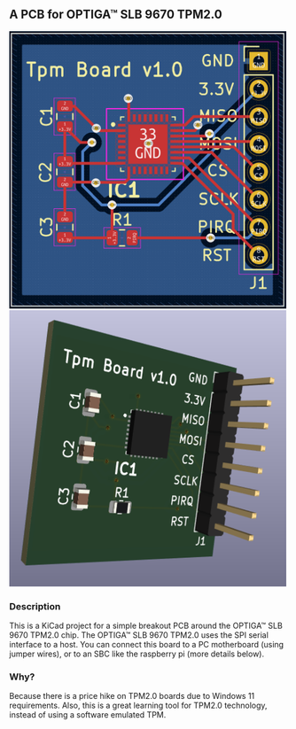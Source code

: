 ## A PCB for OPTIGA™ SLB 9670 TPM2.0

<img src="assets/pcb_2d.PNG" width="500">
<img src="assets/pcb_3d.PNG" width="500">

### Description

This is a KiCad project for a simple breakout PCB around the OPTIGA™ SLB 9670 TPM2.0 chip. The OPTIGA™ SLB 9670 TPM2.0 uses the SPI serial interface to a host. You can connect this board to a PC motherboard (using jumper wires), or to an SBC like the raspberry pi (more details below).

### Why?

Because there is a price hike on TPM2.0 boards due to Windows 11 requirements. Also, this is a great learning tool for TPM2.0 technology, instead of using a software emulated TPM.
